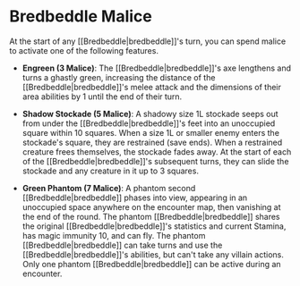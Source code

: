 # Bredbeddle Malice

At the start of any [[Bredbeddle|bredbeddle]]'s turn, you can spend malice to activate one of the following features.

- **Engreen (3 Malice)**: The [[Bredbeddle|bredbeddle]]'s axe lengthens and turns a ghastly green, increasing the distance of the [[Bredbeddle|bredbeddle]]'s melee attack and the dimensions of their area abilities by 1 until the end of their turn.

- **Shadow Stockade (5 Malice)**: A shadowy size 1L stockade seeps out from under the [[Bredbeddle|bredbeddle]]'s feet into an unoccupied square within 10 squares. When a size 1L or smaller enemy enters the stockade's square, they are restrained (save ends). When a restrained creature frees themselves, the stockade fades away. At the start of each of the [[Bredbeddle|bredbeddle]]'s subsequent turns, they can slide the stockade and any creature in it up to 3 squares.

- **Green Phantom (7 Malice)**: A phantom second [[Bredbeddle|bredbeddle]] phases into view, appearing in an unoccupied space anywhere on the encounter map, then vanishing at the end of the round. The phantom [[Bredbeddle|bredbeddle]] shares the original [[Bredbeddle|bredbeddle]]'s statistics and current Stamina, has magic immunity 10, and can fly. The phantom [[Bredbeddle|bredbeddle]] can take turns and use the [[Bredbeddle|bredbeddle]]'s abilities, but can't take any villain actions. Only one phantom [[Bredbeddle|bredbeddle]] can be active during an encounter.
